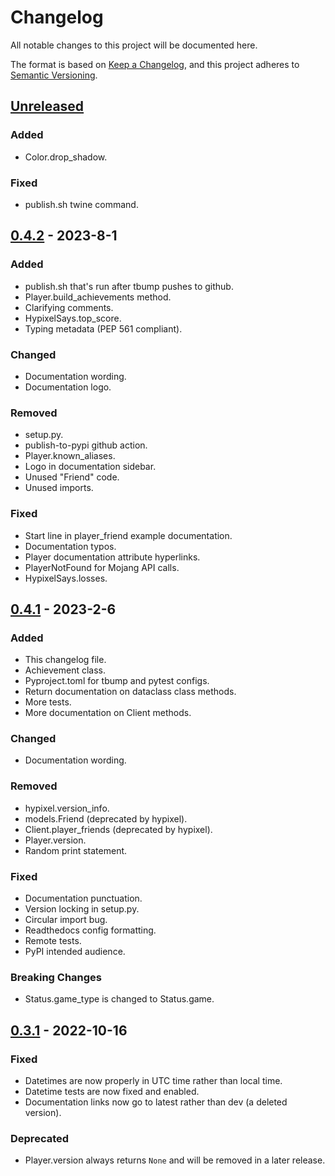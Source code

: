 # Changelog

All notable changes to this project will be documented here.

The format is based on [Keep a Changelog](https://keepachangelog.com/en/1.0.0/),
and this project adheres to [Semantic Versioning](https://semver.org/spec/v2.0.0.html).

## [Unreleased]

### Added

- Color.drop_shadow.

### Fixed

- publish.sh twine command.

## [0.4.2] - 2023-8-1

### Added

- publish.sh that's run after tbump pushes to github.
- Player.build_achievements method.
- Clarifying comments.
- HypixelSays.top_score.
- Typing metadata (PEP 561 compliant).

### Changed

- Documentation wording.
- Documentation logo.

### Removed

- setup.py.
- publish-to-pypi github action.
- Player.known_aliases.
- Logo in documentation sidebar.
- Unused "Friend" code.
- Unused imports.

### Fixed

- Start line in player_friend example documentation.
- Documentation typos.
- Player documentation attribute hyperlinks.
- PlayerNotFound for Mojang API calls.
- HypixelSays.losses.

## [0.4.1] - 2023-2-6

### Added

- This changelog file.
- Achievement class.
- Pyproject.toml for tbump and pytest configs.
- Return documentation on dataclass class methods.
- More tests.
- More documentation on Client methods.

### Changed

- Documentation wording.

### Removed

- hypixel.version_info.
- models.Friend (deprecated by hypixel).
- Client.player_friends (deprecated by hypixel).
- Player.version.
- Random print statement.

### Fixed

- Documentation punctuation.
- Version locking in setup.py.
- Circular import bug.
- Readthedocs config formatting.
- Remote tests.
- PyPI intended audience.

### Breaking Changes

- Status.game_type is changed to Status.game.

## [0.3.1] - 2022-10-16

### Fixed

- Datetimes are now properly in UTC time rather than local time.
- Datetime tests are now fixed and enabled.
- Documentation links now go to latest rather than dev (a deleted version).

### Deprecated

- Player.version always returns ``None`` and will be removed in a later release.

[Unreleased]: https://github.com/duhby/hypixel.py/compare/v0.4.2...master
[0.4.2]: https://github.com/duhby/hypixel.py/releases/tag/v0.4.2
[0.4.1]: https://github.com/duhby/hypixel.py/releases/tag/v0.4.1
[0.3.1]: https://github.com/duhby/hypixel.py/releases/tag/v0.3.1
